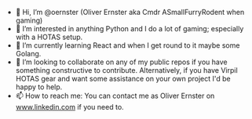 - 👋 Hi, I’m @oernster (Oliver Ernster aka Cmdr ASmallFurryRodent when gaming)
- 👀 I’m interested in anything Python and I do a lot of gaming; especially with a HOTAS setup.
- 🌱 I’m currently learning React and when I get round to it maybe some Golang.
- 💞️ I’m looking to collaborate on any of my public repos if you have something constructive to contribute.
Alternatively, if you have Virpil HOTAS gear and want some assistance on your own project I'd be happy to help.
- 📫 How to reach me: You can contact me as Oliver Ernster on www.linkedin.com if you need to.

<!---
oernster/oernster is a ✨ special ✨ repository because its `README.md` (this file) appears on your GitHub profile.
You can click the Preview link to take a look at your changes.
--->
